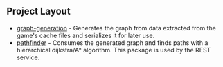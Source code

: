 ## Project Layout

- [graph-generation](graph-generation/src/main/java/dev/dqw4w9wgxcq/pathfinder/graphgeneration) - Generates the graph from data extracted from the game's cache files and serializes it for later use.
- [pathfinder](pathfinder/src/main/java/dev/dqw4w9wgxcq/pathfinder) - Consumes the generated graph and finds paths with a hierarchical dijkstra/A* algorithm. This package is used by the REST service.
